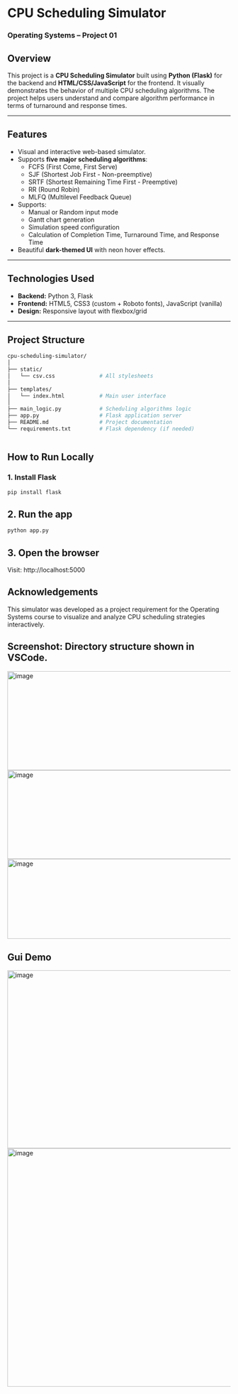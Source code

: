 # CPU Scheduling Simulator

### Operating Systems – Project 01

## Overview

This project is a **CPU Scheduling Simulator** built using **Python (Flask)** for the backend and **HTML/CSS/JavaScript** for the frontend. It visually demonstrates the behavior of multiple CPU scheduling algorithms. The project helps users understand and compare algorithm performance in terms of turnaround and response times.

---

## Features

- Visual and interactive web-based simulator.
- Supports **five major scheduling algorithms**:
  - FCFS (First Come, First Serve)
  - SJF (Shortest Job First - Non-preemptive)
  - SRTF (Shortest Remaining Time First - Preemptive)
  - RR (Round Robin)
  - MLFQ (Multilevel Feedback Queue)
- Supports:
  - Manual or Random input mode
  - Gantt chart generation
  - Simulation speed configuration
  - Calculation of Completion Time, Turnaround Time, and Response Time
- Beautiful **dark-themed UI** with neon hover effects.

---

## Technologies Used

- **Backend:** Python 3, Flask
- **Frontend:** HTML5, CSS3 (custom + Roboto fonts), JavaScript (vanilla)
- **Design:** Responsive layout with flexbox/grid

---

## Project Structure

```bash
cpu-scheduling-simulator/
│
├── static/
│   └── csv.css              # All stylesheets
│
├── templates/
│   └── index.html           # Main user interface
│
├── main_logic.py            # Scheduling algorithms logic
├── app.py                   # Flask application server
├── README.md                # Project documentation
└── requirements.txt         # Flask dependency (if needed)



```  

## How to Run Locally

### 1. Install Flask

```bash
pip install flask
```

## 2. Run the app

```bash
python app.py
```
## 3. Open the browser
Visit: http://localhost:5000

## Acknowledgements
This simulator was developed as a project requirement for the Operating Systems course to visualize and analyze CPU scheduling strategies interactively.


## Screenshot: Directory structure shown in VSCode.

<img width="829" height="223" alt="image" src="https://github.com/user-attachments/assets/0ce9383a-a4b2-4e7a-91c3-d4cb3401a16c" />
<img width="815" height="200" alt="image" src="https://github.com/user-attachments/assets/3775070f-1f0f-41be-8abb-e5c3e77d5dd2" />
<img width="1007" height="180" alt="image" src="https://github.com/user-attachments/assets/a7d89560-76a4-46fe-ac82-e4a92e59b399" />


## Gui Demo
<img width="1402" height="401" alt="image" src="https://github.com/user-attachments/assets/61e106b8-f196-4df6-9964-7159b6da81b9" />
<img width="1384" height="537" alt="image" src="https://github.com/user-attachments/assets/c0027f50-25a4-4e2f-9dac-42199750b40e" />



